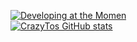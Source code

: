 [![Developing at the Momen](https://github-readme-stats.vercel.app/api/pin/?username=CrazyTos&repo=the-guild&show_owner=true&theme=material-palenight&hide_border=true)](https://github.com/CrazyTos/The-Guild) <br>
[![CrazyTos GitHub stats](https://github-readme-stats.vercel.app/api?username=CrazyTos&theme=material-palenight&show_icons=true&hide_border=true&hide=stars,prs)](https://github.com/CrazyTos/)
